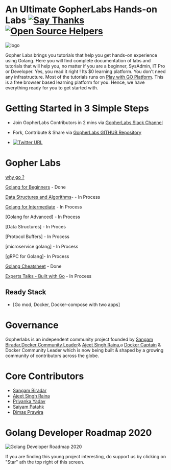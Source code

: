 # An Ultimate GopherLabs Hands-on Labs [![Say Thanks](https://img.shields.io/badge/SayThanks.io-%E2%98%BC-1EAEDB.svg)](https://saythanks.io/to/collabnix) [![Open Source Helpers](https://www.codetriage.com/collabnix/gopherlabs/badges/users.svg)](https://www.codetriage.com/collabnix/gopherlabs)

![logo](https://raw.githubusercontent.com/collabnix/gopherlabs/master/img/newbanner.gif)




Gopher Labs brings you tutorials that help you get hands-on experience using Golang. Here you will find complete documentation of labs and tutorials that will help you, no matter if you are a beginner, SysAdmin, IT Pro or Developer.
Yes, you read it right ! Its $0 learning platform. You don't need any infrastructure. Most of the tutorials runs on [Play with GO Platform](
https://play.golang.org). This is a free browser based learning platform for you. Hence, we have everything ready for you to get started with.


#  Getting Started in 3 Simple Steps

- Join GopherLabs Contributors in 2 mins via [GopherLabs Slack Channel](https://join.slack.com/t/collabnix/shared_invite/enQtODgyMjk0MzU5ODQyLTM1MGI0M2EzMGM3MTNlYTI0OGFiNjY2NzI1OTY2N2E1Yjk1N2NjZDMzZDk1NmYyMTJiYTA1ODMyNDNlNzc3MjU)

- Fork, Contribute & Share via [GopherLabs GITHUB Repository](https://github.com/collabnix/gopherlabs)

-  [![Twitter URL](https://img.shields.io/twitter/url/https/twitter.com/fold_left.svg?style=social&label=Follow%20%40collabnix)](https://twitter.com/collabnix)





# Gopher Labs

[why go ?](https://www.slideshare.net/sangambiradar370/welcome-to-gopherlabs-why-go-golang)

[Golang for Beginners](./Beginners/readme.md) - Done 

[Data Structures and Algorithms](./Data_Structures_Go/README.md)- - In Process 

[Golang for Intermediate](./Intermediate/readme.md) - In Process 

[Golang for Advanced] - In Process 

[Data Structures] - In Proces

[Protocol Buffers] - In Process 

[microservice golang] - In Process 

[gRPC for Golang]- In Process 



[Golang Cheatsheet](./Golang_Cheatsheet.md) - Done 

[Experts Talks - Built with Go](./BuiltwithGo/redme.md) - In Process




## Ready Stack 

- [Go mod, Docker, Docker-compose with two apps]


# Governance

Gopherlabs is an independent community project founded by [Sangam Biradar](https://github.com/sangam14),[Docker Community Leader](https://twitter.com/BiradarSangam)& [Ajeet Singh Raina](https://github.com/ajeetraina),a [Docker Captain](https://www.docker.com/captains/ajeet-singh-raina) & Docker Community Leader which is now being built & shaped by a growing community of contributors across the globe.

# Core Contributors

- [Sangam Biradar](https://github.com/sangam14)
- [Ajeet Singh Raina](https://github.com/ajeetraina)
- [Priyanka Yadav](https://github.com/Priyanka488)
- [Saiyam Patahk](https://github.com/saiyam1814)
- [Dimas Prawira](https://github.com/dhiemaz)


# Golang Developer Roadmap 2020

 ![Golang Developer Roadmap 2020](https://raw.githubusercontent.com/collabnix/gopherlabs/master/img/golang-developer-roadmap.png)
 


If you are finding this young project interesting, do support us by clicking on "Star" ath the top right of this screen.





